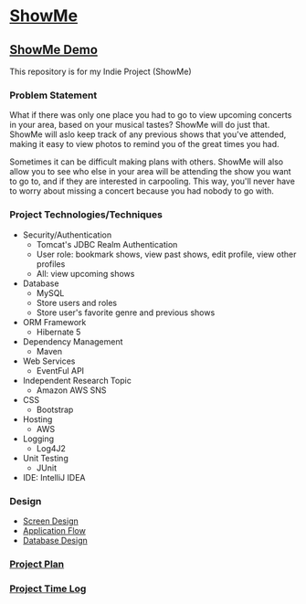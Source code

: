 # [ShowMe](http://18.218.13.172:8080/ShowMe/)

## [ShowMe Demo]()

This repository is for my Indie Project (ShowMe)

### Problem Statement

What if there was only one place you had to go to view upcoming concerts in your area, based on your musical tastes? ShowMe will do just that. ShowMe will aslo keep track of any previous shows that you've attended, making it easy to view photos to remind you of the great times you had.

Sometimes it can be difficult making plans with others. ShowMe will also allow you to see who else in your area will be attending the show you want to go to, and if they are interested in carpooling. This way, you'll never have to worry about missing a concert because you had nobody to go with. 

### Project Technologies/Techniques

* Security/Authentication
  * Tomcat's JDBC Realm Authentication
  * User role: bookmark shows, view past shows, edit profile, view other profiles
  * All: view upcoming shows
* Database
  * MySQL
  * Store users and roles
  * Store user's favorite genre and previous shows
* ORM Framework
  * Hibernate 5
* Dependency Management
  * Maven
* Web Services
  * EventFul API
* Independent Research Topic
  * Amazon AWS SNS
* CSS
  * Bootstrap
* Hosting
  * AWS
* Logging
  * Log4J2
* Unit Testing
  * JUnit
* IDE: IntelliJ IDEA

### Design

* [Screen Design](DesignDocuments/ScreenDesign.md)
* [Application Flow](DesignDocuments/ApplicationFlow.md)
* [Database Design](DesignDocuments/ConcertFinderDatabase.png)

### [Project Plan](ProjectPlan.md)

### [Project Time Log](TimeLog.md)
